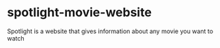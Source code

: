 # spotlight-movie-website
Spotlight is a website that gives information about any movie you want to watch
